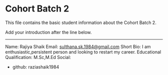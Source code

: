 # Cohort Batch 2

This file contains the basic student information about the Cohort Batch 2.

Add your introduction after the line below.

<hr />

Name: Rajiya Shaik
Email: sulthana.sk.1984@gmail.com
Short Bio: I am enthusiastic,persistent person and looking to restart my career. 
Educational Qualification: M.Sc,M.Ed
Social:
  - github: raziashaik1984
  
